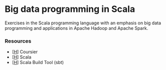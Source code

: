 # Big data programming in Scala
Exercises in the Scala programming language with an emphasis on big data programming and applications in Apache Hadoop and Apache Spark.

### Resources
* [[H](https://get-coursier.io/)] Coursier
* [[H](https://www.scala-lang.org/)] Scala
* [[H](https://www.scala-sbt.org/)] Scala Build Tool (sbt)